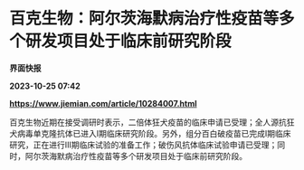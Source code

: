 # 百克生物：阿尔茨海默病治疗性疫苗等多个研发项目处于临床前研究阶段
**界面快报**

**2023-10-25 07:42**

**https://www.jiemian.com/article/10284007.html**

百克生物近期在接受调研时表示，二倍体狂犬疫苗的临床申请已受理；全人源抗狂犬病毒单克隆抗体已进入I期临床研究阶段。另外，组分百白破疫苗已完成Ⅰ期临床研究，正在进行Ⅲ期临床试验的准备工作；破伤风抗体临床试验申请已受理；同时，阿尔茨海默病治疗性疫苗等多个研发项目处于临床前研究阶段。